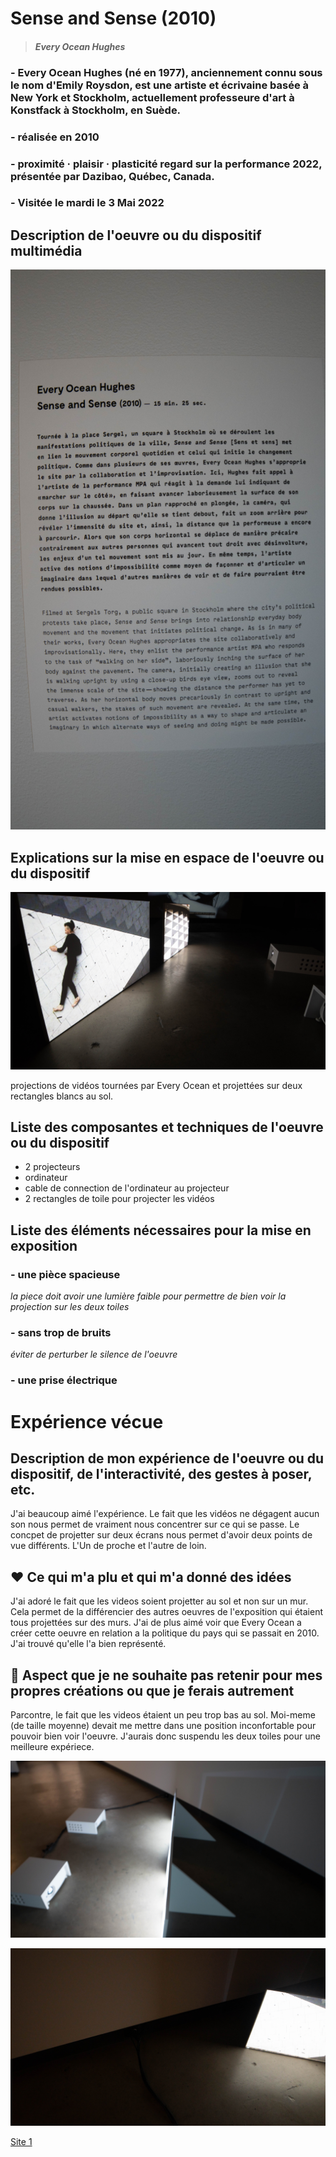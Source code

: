 # Sense and Sense (2010)
>#### *Every Ocean Hughes* 

### - Every Ocean Hughes (né en 1977), anciennement connu sous le nom d'Emily Roysdon, est une artiste et écrivaine basée à New York et Stockholm, actuellement professeure d'art à Konstfack à Stockholm, en Suède.


### - réalisée en 2010


### - proximité · plaisir · plasticité regard sur la performance 2022, présentée par Dazibao, Québec, Canada.



### - Visitée le mardi le 3 Mai 2022


## Description de l'oeuvre ou du dispositif multimédia

![description de l'oeuvre](media/description.jpg)


## Explications sur la mise en espace de l'oeuvre ou du dispositif 

![projection de l'oeuvre](media/coter_gauche.jpg)


projections de vidéos tournées par Every Ocean et projettées sur deux rectangles blancs au sol.


## Liste des composantes et techniques de l'oeuvre ou du dispositif 

- 2 projecteurs
- ordinateur
- cable de connection de l'ordinateur au projecteur 
- 2 rectangles de toile pour projecter les vidéos



## Liste des éléments nécessaires pour la mise en exposition


### - une pièce spacieuse

 *la piece doit avoir une lumière faible pour permettre de bien voir la projection sur les deux toiles*
 
 ### - sans trop de bruits

 *éviter de perturber le silence de l'oeuvre*

### - une prise électrique

# Expérience vécue

## Description de mon expérience de l'oeuvre ou du dispositif, de l'interactivité, des gestes à poser, etc.

J'ai beaucoup aimé l'expérience. Le fait que les vidéos ne dégagent aucun son nous permet de vraiment nous concentrer sur ce qui se passe. Le concpet de projetter sur deux écrans nous permet d'avoir deux points de vue différents. L'Un de proche et l'autre de loin. 

## ❤️ Ce qui m'a plu et qui m'a donné des idées 

J'ai adoré le fait que les videos soient projetter au sol et non sur un mur. Cela permet de la différencier des autres oeuvres de l'exposition qui étaient tous projettées sur des murs. J'ai de plus aimé voir que Every Ocean a créer cette oeuvre en relation a la politique du pays qui se passait en 2010. J'ai trouvé qu'elle l'a bien représenté.

## 🤔 Aspect que je ne souhaite pas retenir pour mes propres créations ou que je ferais autrement
Parcontre, le fait que les videos étaient un peu trop bas au sol. Moi-meme (de taille moyenne) devait me mettre dans une position inconfortable pour pouvoir bien voir l'oeuvre. J'aurais donc suspendu les deux toiles pour une meilleure expériece.

![description de l'oeuvre](media/haut.jpg)

![description de l'oeuvre](media/prise_mur.jpg)


[Site 1](https://dazibao.art/exposition-proximite-plaisir-plasticite-regard-sur-la-performance)
